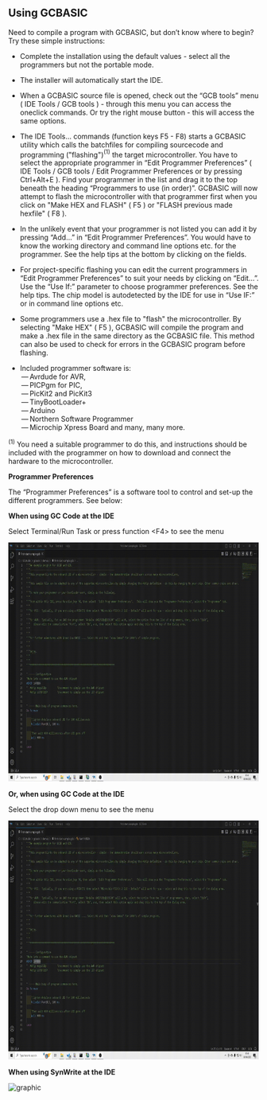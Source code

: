 <div class="section">

<div class="titlepage">

<div>

<div>

<span id="using_gcbasic"></span>Using GCBASIC
----------------------------------------------

</div>

</div>

</div>

Need to compile a program with GCBASIC, but don’t know where to begin?
Try these simple instructions:  
  
- Complete the installation using the default values - select all the
programmers but not the portable mode.  
  
- The installer will automatically start the IDE.  
  
- When a GCBASIC source file is opened, check out the “GCB tools” menu (
IDE Tools / GCB tools ) - through this menu you can access the oneclick
commands. Or try the right mouse button - this will access the same
options.  
  
- The IDE Tools…​ commands (function keys F5 - F8) starts a GCBASIC
utility which calls the batchfiles for compiling sourcecode and
programming ("flashing")<span class="small"><sup>(1)</sup></span> the
target microcontroller. You have to select the appropriate programmer in
“Edit Programmer Preferences” ( IDE Tools / GCB tools / Edit Programmer
Preferences or by pressing Ctrl+Alt+E ). Find your programmer in the
list and drag it to the top beneath the heading “Programmers to use (in
order)”. GCBASIC will now attempt to flash the microcontroller with that
programmer first when you click on "Make HEX and FLASH" ( F5 ) or "FLASH
previous made hexfile" ( F8 ).  
  
- In the unlikely event that your programmer is not listed you can add
it by pressing “Add…” in “Edit Programmer Preferences”. You would have
to know the working directory and command line options etc. for the
programmer. See the help tips at the bottom by clicking on the fields.  
  
- For project-specific flashing you can edit the current programmers in
“Edit Programmer Preferences” to suit your needs by clicking on “Edit…”.
Use the “Use If:” parameter to choose programmer preferences. See the
help tips. The chip model is autodetected by the IDE for use in “Use
IF:” or in command line options etc.  
  
- Some programmers use a .hex file to "flash" the microcontroller. By
selecting "Make HEX" ( F5 ), GCBASIC will compile the program and make a
.hex file in the same directory as the GCBASIC file. This method can
also be used to check for errors in the GCBASIC program before
flashing.  
  
- Included programmer software is:  
 — Avrdude for AVR,  
 — PICPgm for PIC,  
 — PicKit2 and PicKit3  
 — TinyBootLoader+  
 — Arduino  
 — Northern Software Programmer  
 — Microchip Xpress Board and many, many more.

<span class="small"><sup>(1)</sup> You need a suitable programmer to do
this, and instructions should be included with the programmer on how to
download and connect the hardware to the microcontroller.</span>  
  

<span class="strong">**Programmer Preferences**</span>  
  
The “Programmer Preferences” is a software tool to control and set-up
the different programmers. See below:  
  
<span class="strong">**When using GC Code at the IDE**</span>  
  
Select Terminal/Run Task or press function &lt;F4&gt; to see the menu  
  
<span
class="inlinemediaobject"><img src="./images/Prefs1.gif" width="640" height="480" alt="graphic" /></span>  
  
<span class="strong">**Or, when using GC Code at the IDE**</span>  
  
Select the drop down menu to see the menu  
  
<span
class="inlinemediaobject"><img src="./images/Prefs2.gif" width="640" height="480" alt="graphic" /></span>  
  
<span class="strong">**When using SynWrite at the IDE**</span>  
  
<span
class="inlinemediaobject"><img src="./images/PPtool.gif" width="640" height="480" alt="graphic" /></span>  
  

</div>
